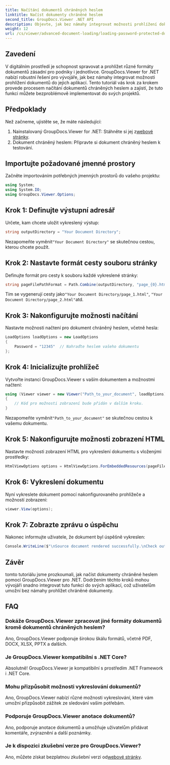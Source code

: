```yaml
---
title: Načítání dokumentů chráněných heslem
linktitle: Načíst dokumenty chráněné heslem
second_title: GroupDocs.Viewer .NET API
description: Objevte, jak bez námahy integrovat možnosti prohlížení dokumentů do vašich aplikací .NET pomocí GroupDocs.Viewer. Tento tutoriál poskytuje komplexního průvodce krok za krokem.
weight: 12
url: /cs/viewer/advanced-document-loading/loading-password-protected-document/
---
```

## Zavedení

V digitálním prostředí je schopnost spravovat a prohlížet různé formáty dokumentů zásadní pro podniky i jednotlivce. GroupDocs.Viewer for .NET nabízí robustní řešení pro vývojáře, jak bez námahy integrovat možnosti prohlížení dokumentů do jejich aplikací. Tento tutoriál vás krok za krokem provede procesem načítání dokumentů chráněných heslem a zajistí, že tuto funkci můžete bezproblémově implementovat do svých projektů.

## Předpoklady

Než začneme, ujistěte se, že máte následující:

1.  Nainstalovaný GroupDocs.Viewer for .NET: Stáhněte si jej z[webové stránky](https://releases.groupdocs.com/viewer/net/).
2. Dokument chráněný heslem: Připravte si dokument chráněný heslem k testování.

## Importujte požadované jmenné prostory

Začněte importováním potřebných jmenných prostorů do vašeho projektu:

```csharp
using System;
using System.IO;
using GroupDocs.Viewer.Options;
```

## Krok 1: Definujte výstupní adresář

Určete, kam chcete uložit vykreslený výstup:

```csharp
string outputDirectory = "Your Document Directory";
```
 Nezapomeňte vyměnit`"Your Document Directory"` se skutečnou cestou, kterou chcete použít.

## Krok 2: Nastavte formát cesty souboru stránky

Definujte formát pro cesty k souboru každé vykreslené stránky:

```csharp
string pageFilePathFormat = Path.Combine(outputDirectory, "page_{0}.html");
```

 Tím se vygenerují cesty jako`"Your Document Directory/page_1.html"`, `"Your Document Directory/page_2.html"`atd.

## Krok 3: Nakonfigurujte možnosti načítání

Nastavte možnosti načtení pro dokument chráněný heslem, včetně hesla:

```csharp
LoadOptions loadOptions = new LoadOptions
{
    Password = "12345"  // Nahraďte heslem vašeho dokumentu
};
```

## Krok 4: Inicializujte prohlížeč

Vytvořte instanci GroupDocs.Viewer s vaším dokumentem a možnostmi načtení:

```csharp
using (Viewer viewer = new Viewer("Path_to_your_document", loadOptions))
{
    // Kód pro možnosti zobrazení bude přidán v dalším kroku.
}
```
 Nezapomeňte vyměnit`"Path_to_your_document"` se skutečnou cestou k vašemu dokumentu.

## Krok 5: Nakonfigurujte možnosti zobrazení HTML

Nastavte možnosti zobrazení HTML pro vykreslení dokumentu s vloženými prostředky:

```csharp
HtmlViewOptions options = HtmlViewOptions.ForEmbeddedResources(pageFilePathFormat);
```

## Krok 6: Vykreslení dokumentu

Nyní vykreslete dokument pomocí nakonfigurovaného prohlížeče a možností zobrazení:

```csharp
viewer.View(options);
```

## Krok 7: Zobrazte zprávu o úspěchu

Nakonec informujte uživatele, že dokument byl úspěšně vykreslen:

```csharp
Console.WriteLine($"\nSource document rendered successfully.\nCheck output in {outputDirectory}.");
```

## Závěr

tomto tutoriálu jsme prozkoumali, jak načíst dokumenty chráněné heslem pomocí GroupDocs.Viewer pro .NET. Dodržením těchto kroků mohou vývojáři snadno integrovat tuto funkci do svých aplikací, což uživatelům umožní bez námahy prohlížet chráněné dokumenty.

## FAQ

### Dokáže GroupDocs.Viewer zpracovat jiné formáty dokumentů kromě dokumentů chráněných heslem?

Ano, GroupDocs.Viewer podporuje širokou škálu formátů, včetně PDF, DOCX, XLSX, PPTX a dalších.

### Je GroupDocs.Viewer kompatibilní s .NET Core?

Absolutně! GroupDocs.Viewer je kompatibilní s prostředím .NET Framework i .NET Core.

### Mohu přizpůsobit možnosti vykreslování dokumentů?

Ano, GroupDocs.Viewer nabízí různé možnosti vykreslování, které vám umožní přizpůsobit zážitek ze sledování vašim potřebám.

### Podporuje GroupDocs.Viewer anotace dokumentů?

Ano, podporuje anotace dokumentů a umožňuje uživatelům přidávat komentáře, zvýraznění a další poznámky.

### Je k dispozici zkušební verze pro GroupDocs.Viewer?

 Ano, můžete získat bezplatnou zkušební verzi od[webové stránky](https://releases.groupdocs.com/).
